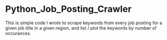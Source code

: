 # Python_Job_Posting_Crawler
This is simple code I wrote to scrape keywords from every job posting for a given job title in a given region, and list / plot the keywords by number of occurances.

